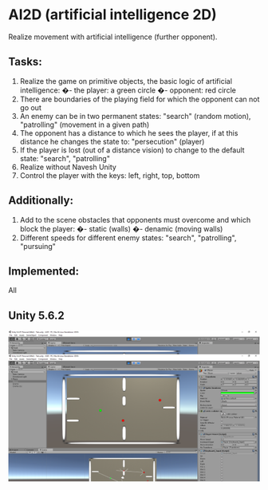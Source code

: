 # AI2D (artificial intelligence 2D)

Realize movement with artificial intelligence (further opponent).

## Tasks:
1) Realize the game on primitive objects, the basic logic of artificial intelligence:
�- the player: a green circle
�- opponent: red circle
2) There are boundaries of the playing field for which the opponent can not go out
3) An enemy can be in two permanent states: "search" (random motion), "patrolling" (movement in a given path)
4) The opponent has a distance to which he sees the player, if at this distance he changes the state to: "persecution" (player)
5) If the player is lost (out of a distance vision) to change to the default state: "search", "patrolling"
6) Realize without Navesh Unity
7) Control the player with the keys: left, right, top, bottom

## Additionally:
1) Add to the scene obstacles that opponents must overcome and which block the player:
�- static (walls)
�- denamic (moving walls)
2) Different speeds for different enemy states: "search", "patrolling", "pursuing"

## Implemented:
All

## Unity 5.6.2

![AI2D](screenshot.png)